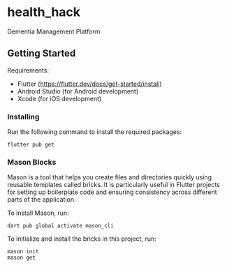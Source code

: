 # health_hack

Dementia Management Platform

## Getting Started

Requirements:

- Flutter (https://flutter.dev/docs/get-started/install)
- Android Studio (for Android development)
- Xcode (for iOS development)

### Installing

Run the following command to install the required packages:

```
flutter pub get
```

### Mason Blocks

Mason is a tool that helps you create files and directories quickly using reusable templates called bricks. It is particularly useful in Flutter projects for setting up boilerplate code and ensuring consistency across different parts of the application.

To install Mason, run:

```
dart pub global activate mason_cli
```

To initialize and install the bricks in this project, run:

```
mason init
mason get
```
